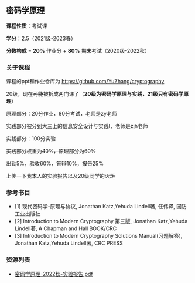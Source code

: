 ## 密码学原理

**课程性质**：考试课

**学分**：2.5（2021级-2023春）

**分数构成** = **20%** 作业分 + **80%** 期末考试（2020级-2022秋）

### 关于课程

课程的ppt和作业仓库为 https://github.com/YuZhang/cryptography

20级，现在~~可能~~被拆成两门课了（**20级为密码学原理与实践，21级只有密码学原理**）

原理部分：20分作业，80分考试，老师是zy老师

实践部分被分到大三上的信息安全设计与实践I，老师是zjh老师

实践部分：100分实验

~~实践部分权重为40%，原理部分为60%~~

出勤5%，验收60%，答辩10%，报告25%

上传一下我本人的实验报告以及20级同学的火炬

### 参考书目

- [1] 现代密码学-原理与协议, Jonathan Katz,Yehuda Lindell著, 任伟译, 国防工业出版社
- [2] Introduction to Modern Cryptography 第三版, Jonathan Katz,Yehuda Lindell著, A Chapman and Hall BOOK/CRC
- [3] Introduction to Modern Cryptography Solutions Manual(习题解答), Jonathan Katz,Yehuda Lindell著, CRC PRESS


### 资源列表

- [密码学原理-2022秋-实验报告.pdf](https://raw.githubusercontent.com/HIT-FC-OpenCS/CS_Courses/main/信息安全/密码学/课程实验指导/密码学原理-2022秋-实验报告.pdf)
